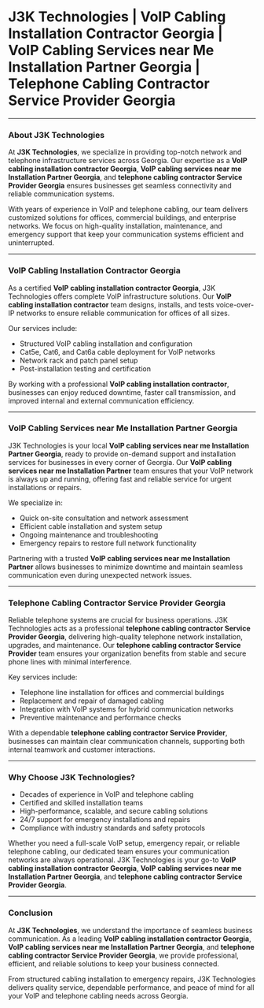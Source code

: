 # J3K Technologies | VoIP Cabling Installation Contractor Georgia | VoIP Cabling Services near Me Installation Partner Georgia | Telephone Cabling Contractor Service Provider Georgia

---

### About J3K Technologies

At **J3K Technologies**, we specialize in providing top-notch network and telephone infrastructure services across Georgia. Our expertise as a **VoIP cabling installation contractor Georgia**, **VoIP cabling services near me Installation Partner Georgia**, and **telephone cabling contractor Service Provider Georgia** ensures businesses get seamless connectivity and reliable communication systems.  

With years of experience in VoIP and telephone cabling, our team delivers customized solutions for offices, commercial buildings, and enterprise networks. We focus on high-quality installation, maintenance, and emergency support that keep your communication systems efficient and uninterrupted.

---

### VoIP Cabling Installation Contractor Georgia

As a certified **VoIP cabling installation contractor Georgia**, J3K Technologies offers complete VoIP infrastructure solutions. Our **VoIP cabling installation contractor** team designs, installs, and tests voice-over-IP networks to ensure reliable communication for offices of all sizes.  

Our services include:  
- Structured VoIP cabling installation and configuration  
- Cat5e, Cat6, and Cat6a cable deployment for VoIP networks  
- Network rack and patch panel setup  
- Post-installation testing and certification  

By working with a professional **VoIP cabling installation contractor**, businesses can enjoy reduced downtime, faster call transmission, and improved internal and external communication efficiency.

---

### VoIP Cabling Services near Me Installation Partner Georgia

J3K Technologies is your local **VoIP cabling services near me Installation Partner Georgia**, ready to provide on-demand support and installation services for businesses in every corner of Georgia. Our **VoIP cabling services near me Installation Partner** team ensures that your VoIP network is always up and running, offering fast and reliable service for urgent installations or repairs.  

We specialize in:  
- Quick on-site consultation and network assessment  
- Efficient cable installation and system setup  
- Ongoing maintenance and troubleshooting  
- Emergency repairs to restore full network functionality  

Partnering with a trusted **VoIP cabling services near me Installation Partner** allows businesses to minimize downtime and maintain seamless communication even during unexpected network issues.

---

### Telephone Cabling Contractor Service Provider Georgia

Reliable telephone systems are crucial for business operations. J3K Technologies acts as a professional **telephone cabling contractor Service Provider Georgia**, delivering high-quality telephone network installation, upgrades, and maintenance. Our **telephone cabling contractor Service Provider** team ensures your organization benefits from stable and secure phone lines with minimal interference.  

Key services include:  
- Telephone line installation for offices and commercial buildings  
- Replacement and repair of damaged cabling  
- Integration with VoIP systems for hybrid communication networks  
- Preventive maintenance and performance checks  

With a dependable **telephone cabling contractor Service Provider**, businesses can maintain clear communication channels, supporting both internal teamwork and customer interactions.

---

### Why Choose J3K Technologies?

- Decades of experience in VoIP and telephone cabling  
- Certified and skilled installation teams  
- High-performance, scalable, and secure cabling solutions  
- 24/7 support for emergency installations and repairs  
- Compliance with industry standards and safety protocols  

Whether you need a full-scale VoIP setup, emergency repair, or reliable telephone cabling, our dedicated team ensures your communication networks are always operational. J3K Technologies is your go-to **VoIP cabling installation contractor Georgia**, **VoIP cabling services near me Installation Partner Georgia**, and **telephone cabling contractor Service Provider Georgia**.

---

### Conclusion

At **J3K Technologies**, we understand the importance of seamless business communication. As a leading **VoIP cabling installation contractor Georgia**, **VoIP cabling services near me Installation Partner Georgia**, and **telephone cabling contractor Service Provider Georgia**, we provide professional, efficient, and reliable solutions to keep your business connected.  

From structured cabling installation to emergency repairs, J3K Technologies delivers quality service, dependable performance, and peace of mind for all your VoIP and telephone cabling needs across Georgia.
